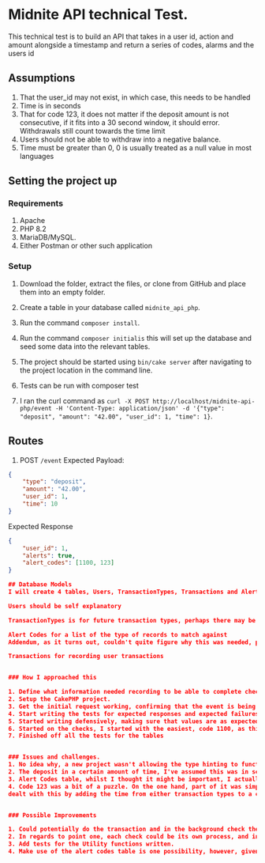 # Midnite API technical Test.

This technical test is to build an API that takes in a user id, action and amount alongside a timestamp and return a series of codes, alarms and the users id

## Assumptions 

1. That the user_id may not exist, in which case, this needs to be handled
2. Time is in seconds
3. That for code 123, it does not matter if the deposit amount is not consecutive, if it fits into a 30 second window, it should error. Withdrawals still count towards the time limit
4. Users should not be able to withdraw into a negative balance.
5. Time must be greater than 0, 0 is usually treated as a null value in most languages

## Setting the project up

### Requirements
1. Apache
2. PHP 8.2
3. MariaDB/MySQL.
4. Either Postman or other such application

### Setup
1. Download the folder, extract the files, or clone from GitHub  and place them into an empty folder.
2. Create a table in your database called `midnite_api_php`.
2. Run the command `composer install`.
3. Run the command `composer initialis` this will set up the database and seed some data into the relevant tables.
4. The project should be started using `bin/cake server` after navigating to the project location in the command line.

5. Tests can be run with composer test

6. I ran the curl command as `curl -X POST http://localhost/midnite-api-php/event -H 'Content-Type: application/json' -d '{"type": "deposit", "amount": "42.00", "user_id": 1, "time": 1}`.


## Routes

1. POST `/event`
Expected Payload:
```json
{
    "type": "deposit",
    "amount": "42.00",
    "user_id": 1,
    "time": 10
}
```

Expected Response
```json
{
    "user_id": 1,
    "alerts": true,
    "alert_codes": [1100, 123]
}

## Database Models
I will create 4 tables, Users, TransactionTypes, Transactions and AlertCodes

Users should be self explanatory

TransactionTypes is for future transaction types, perhaps there may be more than just deposit and withdrawal

Alert Codes for a list of the type of records to match against
Addendum, as it turns out, couldn't quite figure why this was needed, potentially could just be a table for info or later it could be improved with conditions attached to each. 

Transactions for recording user transactions


### How I approached this

1. Define what information needed recording to be able to complete checks. Found this would a users table, a transaction types table, and a transactions table at minimum
2. Setup the CakePHP project.
3. Get the initial request working, confirming that the event is being hit.
4. Start writing the tests for expected responses and expected failures
5. Started writing defensively, making sure that values are as expected, and returning an error response if something didn't match. 
6. Started on the checks, I started with the easiest, code 1100, as this only depended on the current input. Then I followed with 30 and 300, as these both depended on deposits and withdrawals consecutively, which was easier to implement with a limit on transactions pulled from the database.
7. Finished off all the tests for the tables


### Issues and challenges. 
1. No idea why, a new project wasn't allowing the type hinting to function properly. Not like usual, though I have recently switched linting tools so this may be the issue. Doesn't affect functionality
2. The deposit in a certain amount of time, I've assumed this was in seconds, rather than anything else, if it was in milliseconds, of course the function that deals with this could be handled to deal with milliseconds, or a boolean flag to determine time frames
3. Alert Codes table, whilst I thought it might be important, I actually discovered that I couldn't find a use for it that would be effective more so than what was added
4. Code 123 was a bit of a puzzle. On the one hand, part of it was simple, if the transaction most recent is a deposit and is above 200, its an alert, if it isn't, how does one calculate it. I
dealt with this by adding the time from either transaction types to a counter, and only adding the amount to the limit if the transaction is a deposit. 


### Possible Improvements

1. Could potentially do the transaction and in the background check the account, utilising a 202 response and return the full response after it has done processing, however that might require additional resources that could be better spent elsewhere. If the async parts of JS or Python are enough, should be able to return the full response
2. In regards to point one, each check could be its own process, and in languages such as Python and JavaScript, make use of async abilities to improve the response speed
3. Add tests for the Utility functions written.
4. Make use of the alert codes table is one possibility, however, given the conditions need to be checked manually, it may be easier to remove this table.
